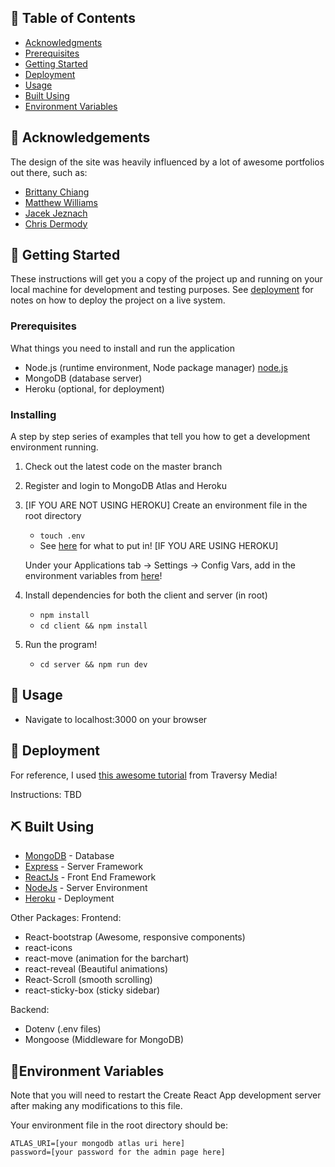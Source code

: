 ## 📝 Table of Contents
- [Acknowledgments](#acknowledgement)
- [Prerequisites](#prereq)
- [Getting Started](#getting_started)
- [Deployment](#deployment)
- [Usage](#usage)
- [Built Using](#built_using)
- [Environment Variables](#environment_variables)

## 📗 Acknowledgements <a name = "acknowledgement"></a>

The design of the site was heavily influenced by a lot of awesome portfolios out there, such as:
- <a href="https://brittanychiang.com/">Brittany Chiang</a>
- <a href="http://findmatthew.com/">Matthew Williams</a>
- <a href="https://jacekjeznach.com/">Jacek Jeznach</a>
- <a href="https://chippd.github.io/">Chris Dermody</a>

## 🏁 Getting Started <a name = "getting_started"></a>
These instructions will get you a copy of the project up and running on your local machine for development and testing purposes. See [deployment](#deployment) for notes on how to deploy the project on a live system.

### Prerequisites
What things you need to install and run the application
- Node.js (runtime environment, Node package manager) [node.js](https://nodejs.org/en/download/)
- MongoDB (database server)
- Heroku (optional, for deployment)

### Installing
A step by step series of examples that tell you how to get a development environment running.

1. Check out the latest code on the master branch
2. Register and login to MongoDB Atlas and Heroku

3. [IF YOU ARE NOT USING HEROKU]
   Create an environment file in the root directory
    - `touch .env`
    - See [here](#environment_variables) for what to put in!
   [IF YOU ARE USING HEROKU]
   
   Under your Applications tab -> Settings -> Config Vars,
   add in the environment variables from [here](#environment_variables)!
   
4. Install dependencies for both the client and server
  (in root)
    - `npm install`
    - `cd client && npm install`
    
5. Run the program!
    - `cd server && npm run dev`

## 🎈 Usage <a name="usage"></a>
- Navigate to localhost:3000 on your browser

## 🚀 Deployment <a name = "deployment"></a>

For reference, I used <a href="https://youtu.be/71wSzpLyW9k">this awesome tutorial</a> from Traversy Media!

Instructions: TBD

## ⛏️ Built Using <a name = "built_using"></a>
- [MongoDB](https://www.mongodb.com//) - Database
- [Express](https://expressjs.com/) - Server Framework
- [ReactJs](https://reactjs.org/) - Front End Framework
- [NodeJs](https://nodejs.org/en/) - Server Environment
- [Heroku](https://heroku.com/) - Deployment

Other Packages:
  Frontend:
  - React-bootstrap (Awesome, responsive components)
  - react-icons
  - react-move (animation for the barchart)
  - react-reveal (Beautiful animations)
  - React-Scroll (smooth scrolling)
  - react-sticky-box (sticky sidebar)

  Backend:
  - Dotenv (.env files)
  - Mongoose (Middleware for MongoDB)


## 🌲Environment Variables<a name = "environment_variables"></a>
Note that you will need to restart the Create React App development server after making any modifications to this file.

Your environment file in the root directory should be:
```
ATLAS_URI=[your mongodb atlas uri here]
password=[your password for the admin page here]
```
